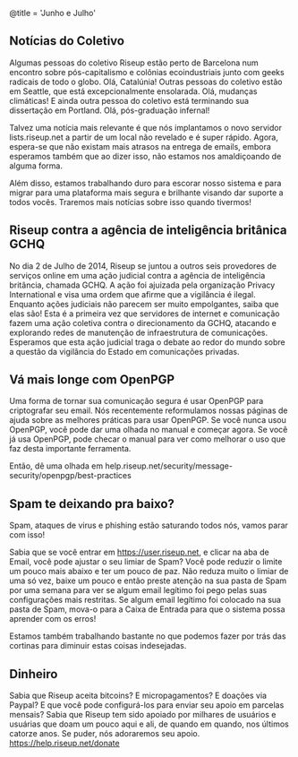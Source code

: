 @title = 'Junho e Julho'


## Notícias do Coletivo

Algumas pessoas do coletivo Riseup estão perto de Barcelona num encontro sobre pós-capitalismo e colônias ecoindustriais junto com geeks radicais de todo o globo. Olá, Catalúnia! Outras pessoas do coletivo estão em Seattle, que está excepcionalmente ensolarada. Olá, mudanças climáticas! E ainda outra pessoa do coletivo está terminando sua dissertação em Portland. Olá, pós-graduação infernal!

Talvez uma notícia mais relevante é que nós implantamos o novo servidor lists.riseup.net a partir de um local não revelado e é super rápido. Agora, espera-se que não existam mais atrasos na entrega de emails, embora esperamos também que ao dizer isso, não estamos nos amaldiçoando de alguma forma.

Além disso, estamos trabalhando duro para escorar nosso sistema e para migrar para uma plataforma mais segura e brilhante visando dar suporte a todos vocês. Traremos mais notícias sobre isso quando tivermos!


## Riseup contra a agência de inteligência britânica GCHQ

No dia 2 de Julho de 2014, Riseup se juntou a outros seis provedores de serviços online em uma ação judicial contra a agência de inteligência britância, chamada GCHQ. A ação foi ajuizada pela organização Privacy International e visa uma ordem que afirme que a vigilância é ilegal. Enquanto ações judiciais não parecem ser muito empolgantes, saiba que elas são! Esta é a primeira vez que servidores de internet e comunicação fazem uma ação coletiva contra o direcionamento da GCHQ, atacando e explorando redes de manutenção de infraestrutura de comunicações. Esperamos que esta ação judicial traga o debate ao redor do mundo sobre a questão da vigilância do Estado em comunicações privadas.


## Vá mais longe com OpenPGP

Uma forma de tornar sua comunicação segura é usar OpenPGP para criptografar seu email. Nós recentemente reformulamos nossas páginas de ajuda sobre as melhores práticas para usar OpenPGP. Se você nunca usou OpenPGP, você pode dar uma olhada no manual e começar agora. Se você já usa OpenPGP, pode checar o manual para ver como melhorar o uso que faz desta importante ferramenta.

Então, dê uma olhada em help.riseup.net/security/message-security/openpgp/best-practices


## Spam te deixando pra baixo?

Spam, ataques de virus e phishing estão saturando todos nós, vamos parar com isso!

Sabia que se você entrar em https://user.riseup.net, e clicar na aba de Email, você pode ajustar o seu limiar de Spam? Você pode reduzir o limite um pouco mais abaixo e ter um pouco de paz. Não reduza muito o limiar de uma só vez, baixe um pouco e então preste atenção na sua pasta de Spam por uma semana para ver se algum email legítimo foi pego pelas suas configurações mais restritas. Se algum email legítimo foi colocado na sua pasta de Spam, mova-o para a Caixa de Entrada para que o sistema possa aprender com os erros!

Estamos também trabalhando bastante no que podemos fazer por trás das cortinas para diminuir estas coisas indesejadas.


## Dinheiro

Sabia que Riseup aceita bitcoins? E micropagamentos? E doações via Paypal? E que você pode configurá-los para enviar seu apoio em parcelas mensais? Sabia que Riseup tem sido apoiado por milhares de usuários e usuárias que doam um pouco aqui e ali, de quando em quando, nos últimos catorze anos. Se puder, nós adoraremos seu apoio.
https://help.riseup.net/donate
